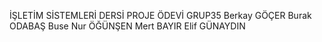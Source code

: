 İŞLETİM SİSTEMLERİ DERSİ PROJE ÖDEVİ GRUP35
Berkay GÖÇER
Burak ODABAŞ
Buse Nur ÖĞÜNŞEN
Mert BAYIR
Elif GÜNAYDIN
